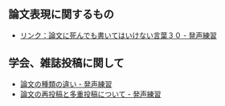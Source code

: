 ## 論文表現に関するもの
- [リンク：論文に死んでも書いてはいけない言葉３０ - 発声練習](http://d.hatena.ne.jp/next49/20120103/p2)

## 学会、雑誌投稿に関して
- [論文の種類の違い - 発声練習](http://d.hatena.ne.jp/next49/20080612/p2)
- [論文の再投稿と多重投稿について - 発声練習](http://d.hatena.ne.jp/next49/20101110/p1)
